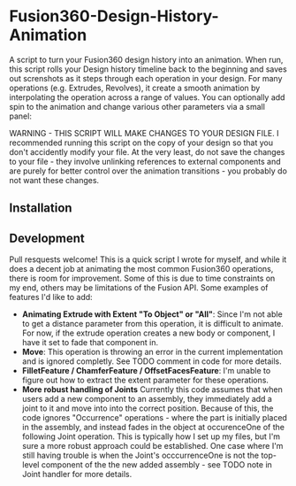 # Fusion360-Design-History-Animation
A script to turn your Fusion360 design history into an animation.  When run, this script rolls your Design history timeline back to the beginning and saves out screnshots as it steps through each operation in your design.  For many operations (e.g. Extrudes, Revolves), it create a smooth animation by interpolating the operation across a range of values.  You can optionally add spin to the animation and change various other parameters via a small panel:



WARNING - THIS SCRIPT WILL MAKE CHANGES TO YOUR DESIGN FILE.  I recommended running this script on the copy of your design so that you don't accidently modify your file.  At the very least, do not save the changes to your file - they involve unlinking references to external components and are purely for better control over the animation transitions - you probably do not want these changes.

## Installation

## Development

Pull resquests welcome!  This is a quick script I wrote for myself, and while it does a decent job at animating the most common Fusion360 operations, there is room for improvement.  Some of this is due to time constraints on my end, others may be limitations of the Fusion API.  Some examples of features I'd like to add:

- **Animating Extrude with Extent "To Object" or "All"**: Since I'm not able to get a distance parameter from this operation, it is difficult to animate.  For now, if the extrude operation creates a new body or component, I have it set to fade that component in.
- **Move**: This operation is throwing an error in the current implementation and is ignored completly.  See TODO comment in code for more details.
- **FilletFeature / ChamferFeature / OffsetFacesFeature**: I'm unable to figure out how to extract the extent parameter for these operations.
- **More robust handling of Joints** Currently this code assumes that when users add a new component to an assembly, they immediately add a joint to it and move into into the correct position.  Because of this, the code ignores "Occurrence" operations - where the part is initially placed in the assembly, and instead fades in the object at occurenceOne of the following Joint operation.  This is typically how I set up my files, but I'm sure a more robust approach could be established.  One case where I'm still having trouble is when the Joint's occcurrenceOne is not the top-level component of the the new added assembly - see TODO note in Joint handler for more details.
